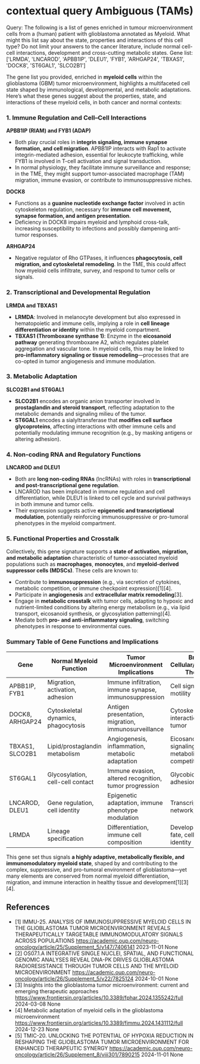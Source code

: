# contextual query Ambiguous (TAMs)

Query: The following is a list of genes enriched in tumour microenvironment cells from a (human) patient with glioblastoma  annotated as Myeloid.  What might this list say about the state, properties and interactions of this cell type?  Do not limit your answers to the cancer literature,  include normal cell-cell interactions, development and cross-cutting metabolic states.  Gene list: ['LRMDA', 'LNCAROD', 'APBB1IP', 'DLEU1', 'FYB1', 'ARHGAP24', 'TBXAS1', 'DOCK8', 'ST6GAL1', 'SLCO2B1']

The gene list you provided, enriched in **myeloid cells** within the glioblastoma (GBM) tumor microenvironment, highlights a multifaceted cell state shaped by immunological, developmental, and metabolic adaptations. Here’s what these genes suggest about the properties, state, and interactions of these myeloid cells, in both cancer and normal contexts:

### 1. Immune Regulation and Cell–Cell Interactions

**APBB1IP (RIAM) and FYB1 (ADAP)**  
- Both play crucial roles in **integrin signaling, immune synapse formation, and cell migration**. APBB1IP interacts with Rap1 to activate integrin-mediated adhesion, essential for leukocyte trafficking, while FYB1 is involved in T-cell activation and signal transduction.
- In normal physiology, they facilitate immune surveillance and response; in the TME, they might support tumor-associated macrophage (TAM) migration, immune evasion, or contribute to immunosuppressive niches.

**DOCK8**  
- Functions as a **guanine nucleotide exchange factor** involved in actin cytoskeleton regulation, necessary for **immune cell movement, synapse formation, and antigen presentation**.
- Deficiency in DOCK8 impairs myeloid and lymphoid cross-talk, increasing susceptibility to infections and possibly dampening anti-tumor responses.

**ARHGAP24**  
- Negative regulator of Rho GTPases, it influences **phagocytosis, cell migration, and cytoskeletal remodeling**. In the TME, this could affect how myeloid cells infiltrate, survey, and respond to tumor cells or signals.

### 2. Transcriptional and Developmental Regulation

**LRMDA and TBXAS1**  
- **LRMDA**: Involved in melanocyte development but also expressed in hematopoietic and immune cells, implying a role in **cell lineage differentiation or identity** within the myeloid compartment.
- **TBXAS1 (Thromboxane synthase 1)**: Enzyme in the **eicosanoid pathway** generating thromboxane A2, which regulates platelet aggregation and vascular tone. In myeloid cells, this may be linked to **pro-inflammatory signaling or tissue remodeling**—processes that are co-opted in tumor angiogenesis and immune modulation.

### 3. Metabolic Adaptation

**SLCO2B1 and ST6GAL1**  
- **SLCO2B1** encodes an organic anion transporter involved in **prostaglandin and steroid transport**, reflecting adaptation to the metabolic demands and signaling milieu of the tumor.
- **ST6GAL1** encodes a sialyltransferase that **modifies cell surface glycoproteins**, affecting interactions with other immune cells and potentially modulating immune recognition (e.g., by masking antigens or altering adhesion).

### 4. Non-coding RNA and Regulatory Functions

**LNCAROD and DLEU1**  
- Both are **long non-coding RNAs** (lncRNAs) with roles in **transcriptional and post-transcriptional gene regulation**.
- LNCAROD has been implicated in immune regulation and cell differentiation, while DLEU1 is linked to cell cycle and survival pathways in both immune and tumor cells.
- Their expression suggests active **epigenetic and transcriptional modulation**, potentially reinforcing immunosuppressive or pro-tumoral phenotypes in the myeloid compartment.

### 5. Functional Properties and Crosstalk

Collectively, this gene signature supports a **state of activation, migration, and metabolic adaptation** characteristic of tumor-associated myeloid populations such as **macrophages**, **monocytes**, and **myeloid-derived suppressor cells (MDSCs)**. These cells are known to:
- Contribute to **immunosuppression** (e.g., via secretion of cytokines, metabolic competition, or immune checkpoint expression)[1][4].
- Participate in **angiogenesis** and **extracellular matrix remodeling**[3].
- Engage in **metabolic crosstalk** with tumor cells, adapting to hypoxic and nutrient-limited conditions by altering energy metabolism (e.g., via lipid transport, eicosanoid synthesis, or glycosylation patterning)[4].
- Mediate both **pro- and anti-inflammatory signaling**, switching phenotypes in response to environmental cues.

### Summary Table of Gene Functions and Implications

| Gene        | Normal Myeloid Function              | Tumor Microenvironment Implications                                | Broad Cellular/Metabolic Themes              |
|-------------|--------------------------------------|--------------------------------------------------------------------|----------------------------------------------|
| APBB1IP, FYB1 | Migration, activation, adhesion      | Immune infiltration, immune synapse, immunosuppression             | Cell signaling, motility                     |
| DOCK8, ARHGAP24 | Cytoskeletal dynamics, phagocytosis | Antigen presentation, migration, immunosurveillance                | Cytoskeleton, interaction with tumor         |
| TBXAS1, SLCO2B1 | Lipid/prostaglandin metabolism      | Angiogenesis, inflammation, metabolic adaptation                    | Eicosanoid signaling, metabolic competition  |
| ST6GAL1        | Glycosylation, cell-cell contact    | Immune evasion, altered recognition, tumor progression              | Glycobiology, cell adhesion                  |
| LNCAROD, DLEU1 | Gene regulation, cell identity      | Epigenetic adaptation, immune phenotype modulation                  | Transcriptional network, plasticity          |
| LRMDA          | Lineage specification               | Differentiation, immune cell composition                            | Developmental fate, cell type identity       |

This gene set thus signals **a highly adaptive, metabolically flexible, and immunomodulatory myeloid state**, shaped by and contributing to the complex, suppressive, and pro-tumoral environment of glioblastoma—yet many elements are conserved from normal myeloid differentiation, migration, and immune interaction in healthy tissue and development[1][3][4].



## References

- [1] IMMU-25. ANALYSIS OF IMMUNOSUPPRESSIVE MYELOID CELLS IN THE GLIOBLASTOMA TUMOR MICROENVIRONMENT REVEALS THERAPEUTICALLY TARGETABLE IMMUNOMODULATORY SIGNALS ACROSS POPULATIONS https://academic.oup.com/neuro-oncology/article/25/Supplement_5/v147/7406141 2023-11-01 None
- [2] OS07.1.A INTEGRATIVE SINGLE NUCLEI, SPATIAL, AND FUNCTIONAL GENOMIC ANALYSES REVEAL DNA-PK DRIVES GLIOBLASTOMA RADIORESISTANCE THROUGH TUMOR CELLS AND THE MYELOID MICROENVIRONMENT https://academic.oup.com/neuro-oncology/article/26/Supplement_5/v22/7825124 2024-10-01 None
- [3] Insights into the glioblastoma tumor microenvironment: current and emerging therapeutic approaches https://www.frontiersin.org/articles/10.3389/fphar.2024.1355242/full 2024-03-08 None
- [4] Metabolic adaptation of myeloid cells in the glioblastoma microenvironment https://www.frontiersin.org/articles/10.3389/fimmu.2024.1431112/full 2024-12-23 None
- [5] TMIC-20. UNLOCKING THE POTENTIAL OF HYPOXIA REDUCTION IN RESHAPING THE GLIOBLASTOMA TUMOR MICROENVIRONMENT FOR ENHANCED THERAPEUTIC SYNERGY https://academic.oup.com/neuro-oncology/article/26/Supplement_8/viii301/7890215 2024-11-01 None